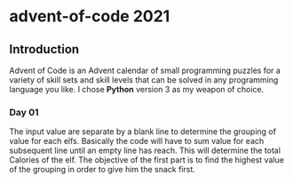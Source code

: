 # advent-of-code 2021

## Introduction
Advent of Code is an Advent calendar of small programming puzzles for a variety of skill sets and skill levels that can be solved in any programming language you like. I chose **Python** version 3 as my weapon of choice.

### Day 01
The input value are separate by a blank line to determine the grouping of value for each elfs. Basically the code will have to sum value for each subsequent line until an empty line has reach. This will determine the total Calories of the elf. The objective of the first part is to find the highest value of the grouping in order to give him the snack first.